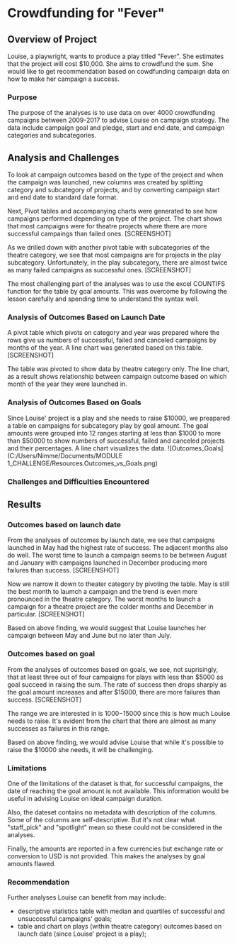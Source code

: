 # Crowdfunding for "Fever"

## Overview of Project
Louise, a playwright, wants to produce a play titled "Fever". She estimates that the project will cost $10,000. She aims to crowdfund the sum. She would like to get recommendation based on cowdfunding campaign data on how to make her campaign a success.

### Purpose
The purpose of the analyses is to use data on over 4000 crowdfunding campaigns between 2009-2017 to advise Louise on campaign strategy. The data include campaign goal and pledge, start and end date, and campaign categories and subcategories. 

## Analysis and Challenges
To look at campaign outcomes based on the type of the project and when the campaign was launched, new columns was created by splitting category and subcategory of projects, and by converting campaign start and end date to standard date format. 

Next, Pivot tables and accompanying charts were generated to see how campaigns performed depending on type of the project. The chart shows that most campaigns were for theatre projects where there are more successful campaings than failed ones.
[SCREENSHOT]

As we drilled down with another pivot table with subcategories of the theatre category, we see that most campaigns are for projects in the play subcategory. Unfortunately, in the play subcategory, there are almost twice as many failed campaigns as successful ones.
[SCREENSHOT]

The most challenging part of the analyses was to use the excel COUNTIFS function for the table by goal amounts. This was overcome by following the lesson carefully and spending time to understand the syntax well. 

### Analysis of Outcomes Based on Launch Date
A pivot table which pivots on category and year was prepared where the rows give us numbers of successful, failed and canceled campaigns by months of the year. A line chart was generated based on this table.
[SCREENSHOT]

The table was pivoted to show data by theatre category only. The line chart, as a result shows relationship between campaign outcome based on which month of the year they were launched in.

### Analysis of Outcomes Based on Goals
Since Louise' project is a play and she needs to raise $10000, we preapared a table on campaigns for subcategory play by goal amount. The goal amounts were grouped into 12 ranges starting at less than $1000 to more than $50000 to show numbers of successful, failed and canceled projects and their percentages. A line chart visualizes the data.
![Outcomes_Goals](C:/Users/Nimme/Documents/MODULE 1_CHALLENGE/Resources.Outcomes_vs_Goals.png)

### Challenges and Difficulties Encountered

## Results
### Outcomes based on launch date
From the analyses of outcomes by launch date, we see that campaigns launched in May had the highest rate of success. The adjacent months also do well. The worst time to launch a campaign seems to be between August and January with campaigns launched in December producing more failures than success.
[SCREENSHOT]

Now we narrow it down to theater category by pivoting the table. May is still the best month to laumch a campaign and the trend is even more pronounced in the theatre category. The worst months to launch a campaign for a theatre project are the colder months and December in particular.
[SCREENSHOT]

Based on above finding, we would suggest that Louise launches her campaign between May and June but no later than July.

### Outcomes based on goal
From the analyses of outcomes based on goals, we see, not suprisingly, that at least three out of four campaigns for plays with less than $5000 as goal succeed in raising the sum. The rate of success then drops sharply as the goal amount increases and after $15000, there are more failures than success.
[SCREENSHOT]

The range we are interested in is $1000-$15000 since this is how much Louise needs to raise. It's evident from the chart that there are almost as many successes as failures in this range.

Based on above finding, we would advise Louise that while it's possible to raise the $10000 she needs, it will be challenging.

### Limitations
One of the limitations of the dataset is that, for successful campaigns, the date of reaching the goal amount is not available. This information would be useful in advising Louise on ideal campaign duration.

Also, the dateset contains no metadata with description of the columns. Some of the columns are self-descriptive. But it's not clear what "staff_pick" and "spotlight" mean so these could not be considered in the analyses.

Finally, the amounts are reported in a few currencies but exchange rate or conversion to USD is not provided. This makes the analyses by goal amounts flawed.

### Recommendation
Further analyses Louise can benefit from may include:
* descriptive statistics table with median and quartiles of successful and unsuccessful campaigns' goals;
* table and chart on plays (within theatre category) outcomes based on launch date (since Louise' project is a play);
